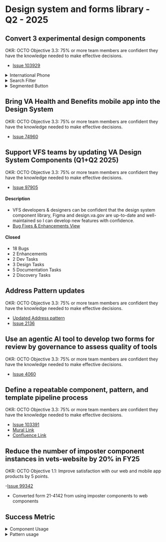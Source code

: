 # Design system and forms library - Q2 - 2025


## Convert 3 experimental design components
OKR: OCTO Objective 3.3: 75% or more team members are confident they have the knowledge needed to make effective decisions.
- [Issue 103929](https://github.com/department-of-veterans-affairs/va.gov-team/issues/103929)

<details>
<Summary>International Phone</Summary>

- Release Date:
- [Issue 2134](https://github.com/department-of-veterans-affairs/VA.gov-team-forms/issues/2134)
- Number of users adopted component:
- [Product Outline](https://github.com/department-of-veterans-affairs/va.gov-team/blob/master/products/design-system-forms-library/products/components/va-input-telephone/product-outline.md)

#### Description:
- The va-input-telephone component is being developed to enable support for international phone numbers across the VA.gov ecosystem.
- This enhancement is critical to improving accessibility and usability for veterans and users residing outside the United States.
- The updated component will ensure consistency, flexibility, and compliance across all platforms, including My VA Profile, VA.gov forms, and VA mobile applications.
</details>

<details>
<Summary>Search Filter</Summary>

- Release Date:
- Number of users adopted component:
- [Product Outline](https://github.com/department-of-veterans-affairs/va.gov-team/blob/master/products/design-system-forms-library/products/components/va-search-filter/product-outline.md)

#### Description:
The Experimental Design Search filter pattern was submitted to help users filter a large volume of search results. Typically, in large libraries of content or articles.
The search filter component and pattern is being created and added to the VA Design System to increase content findability by allowing users to navigate and filter content in an easy and meaningful way to avoid information overload and reduce cognitive burden. Addresses Veteran feedback of poor findability.
</details>

<details>
<Summary>Segmented Button</Summary>

- Release Date:
- [Issue](https://github.com/department-of-veterans-affairs/vets-design-system-documentation/issues/4291)
- Number of users adopted component:
- [Product Outline](https://github.com/department-of-veterans-affairs/va.gov-team/blob/master/products/design-system-forms-library/products/components/segmented-button/product-outline.md)
#### Description: 
The Segmented Button component is designed to help users easily switch between different views of information that are all related to the same topic or context. Our approach is based on the existing and successful Segmented Control component used in the VA Mobile Design System.

</details>


## Bring VA Health and Benefits mobile app into the Design System
OKR: OCTO Objective 3.3: 75% or more team members are confident they have the knowledge needed to make effective decisions.
- [Issue 74960](https://github.com/department-of-veterans-affairs/va.gov-team/issues/74960)


## Support VFS teams by updating VA Design System Components (Q1+Q2 2025)
OKR: OCTO Objective 3.3: 75% or more team members are confident they have the knowledge needed to make effective decisions.
- [Issue 97905](https://github.com/department-of-veterans-affairs/va.gov-team/issues/97905)

#### Description
- VFS developers & designers can be confident that the design system component library, Figma and design.va.gov are up-to-date and well-maintained so I can develop new features with confidence.
- [Bug Fixes & Enhancements View](https://github.com/orgs/department-of-veterans-affairs/projects/1643/views/19?filterQuery=parent-issue%3Adepartment-of-veterans-affairs%2Fva.gov-team%2397905+-status%3A%22Needs+Review%22%2C%22Ready+for+work%22&sortedBy%5Bdirection%5D=asc&sortedBy%5BcolumnId%5D=185298580)

#### Closed
  - 18 Bugs
  - 2 Enhancements
  - 2 Dev Tasks
  - 3 Design Tasks
  - 5 Documentation Tasks
  - 2 Discovery Tasks 

## Address Pattern updates
OKR: OCTO Objective 3.3: 75% or more team members are confident they have the knowledge needed to make effective decisions.
- [Updated Address pattern](https://design.va.gov/patterns/ask-users-for/addresses#content-considerations)
- [Issue 2136](https://github.com/department-of-veterans-affairs/VA.gov-team-forms/issues/2136)
  
## Use an agentic AI tool to develop two forms for review by governance to assess quality of tools
OKR: OCTO Objective 3.3: 75% or more team members are confident they have the knowledge needed to make effective decisions.
- [Issue 4060](https://github.com/department-of-veterans-affairs/vets-design-system-documentation/issues/4060)

## Define a repeatable component, pattern, and template pipeline process
OKR: OCTO Objective 3.3: 75% or more team members are confident they have the knowledge needed to make effective decisions.
- [Issue 103391](https://github.com/department-of-veterans-affairs/va.gov-team/issues/103391)
- [Mural Link](https://app.mural.co/t/departmentofveteransaffairs9999/m/departmentofveteransaffairs9999/1745428073647/08f6a4f4445da7571e39267b60c0cf46227b8b61)
- [Confluence Link](https://vfs.atlassian.net/wiki/spaces/DST/pages/edit-v2/4104028243?)

## Reduce the number of imposter component instances in vets-website by 20% in FY25
OKR: OCTO Objective 1.1: Improve satisfaction with our web and mobile app products by 5 points.

-[Issue 99342](https://github.com/department-of-veterans-affairs/va.gov-team/issues/99341)
- Converted form 21-4142 from using imposter components to web components


## Success Metric
<details>
<Summary>Component Usage</Summary>
</details>

<details>
<Summary>Pattern usage</Summary>

  
| Pattern               | \# of Teams |
| --------------------- | ----------- |
| address               | 66          |
| arn                   | 2           |
| arrayBuilder          | 16          |
| bank                  | 1           |
| checkboxGroup         | 50          |
| currency              | 13          |
| date                  | 99          |
| email                 | 56          |
| fullName              | 71          |
| number                | 8           |
| phone                 | 61          |
| radio                 | 102         |
| relationshipToVeteran | 1           |
| select                | 15          |
| ssn                   | 63          |
| text                  | 59          |
| title                 | 362         |
| yesNo                 | 142         |
| Grand Total           | 1187        |

</details>
